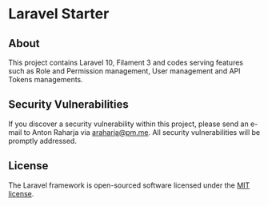 # Laravel Starter

## About

This project contains Laravel 10, Filament 3 and codes serving features such as Role and Permission management, User management and API Tokens managements.

## Security Vulnerabilities

If you discover a security vulnerability within this project, please send an e-mail to Anton Raharja via [araharja@pm.me](mailto:araharja@pm.me). All security vulnerabilities will be promptly addressed.

## License

The Laravel framework is open-sourced software licensed under the [MIT license](https://opensource.org/licenses/MIT).
